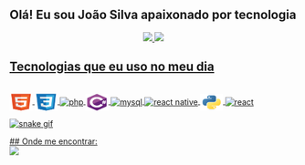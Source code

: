 ## Olá! Eu sou João Silva apaixonado por tecnologia 
<div align="center">
  <a href="https://github.com/joaovictorsilva1">
    <img height="180em" src="https://github-readme-stats.vercel.app/api?username=joaovictorsilva1&show_icons=true&theme=dracula&include_all_commits=true&count_private=true"/>
    <img height="180em" src="https://github-readme-stats.vercel.app/api/top-langs/?username=joaovictorsilva1&layout=compact&langs_count=16&theme=dracula"/>
</div>
  
## Tecnologias que eu uso no meu dia
  
<div style="display: inline_block"><br>
    <img align="center" alt="html5"  height="30" width="40" src="https://raw.githubusercontent.com/devicons/devicon/master/icons/html5/html5-original.svg"/>
    <img align="center" alt="css"  height="30" width="40" src="https://raw.githubusercontent.com/devicons/devicon/master/icons/css3/css3-original.svg"/>
    <img align="center" alt="php"  height="30" width="40" src="https://cdn.jsdelivr.net/gh/devicons/devicon/icons/php/php-original.svg"/>
    <img align="center" alt="c#" height="30" width="40" src="https://raw.githubusercontent.com/devicons/devicon/master/icons/csharp/csharp-original.svg"/>
    <img align="center" alt="mysql"  height="30" width="40" src="https://cdn.jsdelivr.net/gh/devicons/devicon/icons/mysql/mysql-original-wordmark.svg"/>
    <img align="center" alt="react native"  height="30" width="40" src="https://cdn.jsdelivr.net/gh/devicons/devicon/icons/react/react-original-wordmark.svg" />
    <img align="center" alt="react "python"  height="30" width="40" src="https://raw.githubusercontent.com/devicons/devicon/master/icons/python/python-original.svg"/>
    <img align="center" alt="react "bootstrap"  height="30" width="40" src="https://cdn.jsdelivr.net/gh/devicons/devicon/icons/bootstrap/bootstrap-original.svg"/>
    
![snake gif](https://github.com/joaovictorsilva1/joaovictorsilva1/blob/output/github-contribution-grid-snake.svg)
</div>
  ## Onde me encontrar:
  
  <div>
     <a href = "mailto:contatojoaosilva1000@gmail.com"><img src="https://img.shields.io/badge/-Gmail-%23333?style=for-the-badge&logo=gmail&logoColor=white" target="_blank"></a>
  </div>
